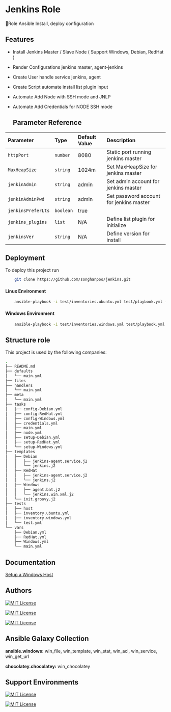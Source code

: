 
# Jenkins Role

Role Ansible Install, deploy configuration

## Features

- Install Jenkins Master / Slave Node ( Support Windows, Debian, RedHat )
- Render Configurations jenkins master, agent-jenkins
- Create User handle service jenkins, agent
- Create Script automate install list plugin input
- Automate Add Node with SSH mode and JNLP
- Automate Add Credentials for NODE SSH mode

  ## Parameter Reference


| Parameter         |   Type    | Default Value | Description                |
| :---------------- | :---------| :------------ | :------------------------- |
| `httpPort`        | `number`  |    8080       | Static port running jenkins master |
| `MaxHeapSize`     | `string`  |    1024m      | Set MaxHeapSize for jenkins master |
| `jenkinAdmin`     | `string`  |    admin      | Set admin account for jenkins master |
| `jenkinAdminPwd`  | `string`  |    admin      | Set password account for jenkins master  |
| `jenkinsPreferLts`| `boolean` |    true       |   |
| `jenkins_plugins` | `list`    |    N/A        |  Define list plugin for initialize |
| `jenkinsVer`      | `string`  |    N/A        |  Define version for install |

## Deployment

To deploy this project run

```bash
    git clone https://github.com/songhanpoo/jenkins.git
```
#### Linux Environment
```bash
    ansible-playbook -i test/inventories.ubuntu.yml test/playbook.yml -u <user> -K
```

#### Windows Environment

```bash
    ansible-playbook -i test/inventories.windows.yml test/playbook.yml -u <user> -K
```
## Structure role

This project is used by the following companies:
```bash
.
├── README.md
├── defaults
│   └── main.yml
├── files
├── handlers
│   └── main.yml
├── meta
│   └── main.yml
├── tasks
│   ├── config-Debian.yml
│   ├── config-RedHat.yml
│   ├── config-Windows.yml
│   ├── credentials.yml
│   ├── main.yml
│   ├── node.yml
│   ├── setup-Debian.yml
│   ├── setup-RedHat.yml
│   └── setup-Windows.yml
├── templates
│   ├── Debian
│   │   ├── jenkins-agent.service.j2
│   │   └── jenkins.j2
│   ├── RedHat
│   │   ├── jenkins-agent.service.j2
│   │   └── jenkins.j2
│   ├── Windows
│   │   ├── agent.bat.j2
│   │   └── jenkins.win.xml.j2
│   └── init.groovy.j2
├── tests
│   ├── host
│   ├── inventory.ubuntu.yml
│   ├── inventory.windows.yml
│   └── test.yml
└── vars
    ├── Debian.yml
    ├── RedHat.yml
    ├── Windows.yml
    └── main.yml

```

  
## Documentation

[Setup a Windows Host](https://www.techbeatly.com/2020/12/configure-your-windows-host-to-manage-by-ansible.html)

  
## Authors


[![MIT License](https://img.shields.io/badge/GitHub-100000?style=for-the-badge&logo=github&logoColor=white)](https://github.com/songhanpoo)

[![MIT License](https://img.shields.io/badge/dev.to-0A0A0A?style=for-the-badge&logo=dev.to&logoColor=white
)](https://stackoverflow.com/users/10084143/songhanpoo)

[![MIT License](https://img.shields.io/badge/Stack_Overflow-FE7A16?style=for-the-badge&logo=stack-overflow&logoColor=white)](https://stackoverflow.com/users/10084143/songhanpoo)

## Ansible Galaxy Collection

**ansible.windows:** win_file, win_template, win_stat, win_acl, win_service, win_get_url

**chocolatey.chocolatey:** win_chocolatey

  
## Support Environments

[![MIT License](https://img.shields.io/badge/Windows-0078D6?style=for-the-badge&logo=windows&logoColor=white)](https://github.com/songhanpoo)

[![MIT License](https://img.shields.io/badge/Ubuntu-E95420?style=for-the-badge&logo=ubuntu&logoColor=white)](https://github.com/songhanpoo)
  
